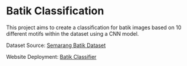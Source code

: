 # Batik Classification
This project aims to create a classification for batik images based on 10 different motifs within the dataset using a CNN model.

Dataset Source: [Semarang Batik Dataset](https://www.kaggle.com/datasets/edywinarno/semarang-batik-dataset)

Website Deployment: [Batik Classifier](https://github.com/Akhdanf11/Batik-Classifier-CNN)
